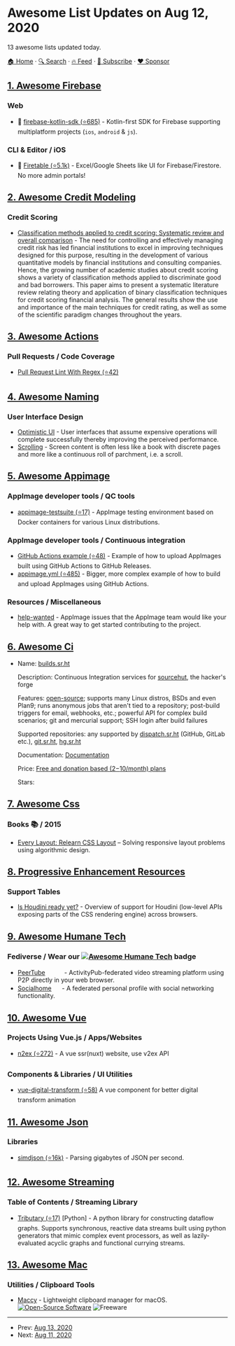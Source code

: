 # Awesome List Updates on Aug 12, 2020

13 awesome lists updated today.

[🏠 Home](/README.md) · [🔍 Search](https://www.trackawesomelist.com/search/) · [🔥 Feed](https://www.trackawesomelist.com/rss.xml) · [📮 Subscribe](https://trackawesomelist.us17.list-manage.com/subscribe?u=d2f0117aa829c83a63ec63c2f&id=36a103854c) · [❤️  Sponsor](https://github.com/sponsors/theowenyoung)



## [1. Awesome Firebase](/content/jthegedus/awesome-firebase/README.md)

### Web

*   🔌 [firebase-kotlin-sdk (⭐685)](https://github.com/GitLiveApp/firebase-kotlin-sdk/) - Kotlin-first SDK for Firebase supporting multiplatform projects (`ios`, `android` & `js`).

### CLI & Editor / iOS

*   🔧 [Firetable (⭐5.1k)](https://github.com/AntlerVC/firetable) - Excel/Google Sheets like UI for Firebase/Firestore. No more admin portals!

## [2. Awesome Credit Modeling](/content/mourarthur/awesome-credit-modeling/README.md)

### Credit Scoring

*   [Classification methods applied to credit scoring: Systematic review and overall comparison](https://www.sciencedirect.com/science/article/abs/pii/S1876735416300101) - The need for controlling and effectively managing credit risk has led financial institutions to excel in improving techniques designed for this purpose, resulting in the development of various quantitative models by financial institutions and consulting companies. Hence, the growing number of academic studies about credit scoring shows a variety of classification methods applied to discriminate good and bad borrowers. This paper aims to present a systematic literature review relating theory and application of binary classification techniques for credit scoring financial analysis. The general results show the use and importance of the main techniques for credit rating, as well as some of the scientific paradigm changes throughout the years.

## [3. Awesome Actions](/content/sdras/awesome-actions/README.md)

### Pull Requests / Code Coverage

*   [Pull Request Lint With Regex (⭐42)](https://github.com/MorrisonCole/pr-lint-action)

## [4. Awesome Naming](/content/gruhn/awesome-naming/README.md)

### User Interface Design

*   [Optimistic UI](https://uxplanet.org/optimistic-1000-34d9eefe4c05) - User interfaces that assume expensive operations will complete successfully thereby improving the perceived performance.
*   [Scrolling](https://en.wikipedia.org/wiki/Scrolling) - Screen content is often less like a book with discrete pages and more like a continuous roll of parchment, i.e. a scroll.

## [5. Awesome Appimage](/content/AppImageCommunity/awesome-appimage/README.md)

### AppImage developer tools / QC tools

*   [appimage-testsuite (⭐17)](https://github.com/aferrero2707/appimage-testsuite) - AppImage testing environment based on Docker containers for various Linux distributions.

### AppImage developer tools / Continuous integration

*   [GitHub Actions example (⭐48)](https://github.com/probonopd/Zoom.AppImage/blob/master/.github/workflows/main.yml) - Example of how to upload AppImages built using GitHub Actions to GitHub Releases.
*   [appimage.yml (⭐485)](https://github.com/iotang/Project_LemonLime/blob/master/.github/workflows/appimage.yml) - Bigger, more complex example of how to build and upload AppImages using GitHub Actions.

### Resources / Miscellaneous

*   [help-wanted](https://github.com/search?q=user%3Aappimage+label%3Ahelp-wanted+state%3Aopen\&type=Issues) - AppImage issues that the AppImage team would like your help with. A great way to get started contributing to the project.

## [6. Awesome Ci](/content/ligurio/awesome-ci/README.md)

- Name: [builds.sr.ht](https://builds.sr.ht)

  Description: Continuous Integration services for [sourcehut](https://sourcehut.org), the hacker's forge

  Features: [open-source](https://git.sr.ht/~sircmpwn/builds.sr.ht); supports many Linux distros, BSDs and even Plan9; runs anonymous jobs that aren't tied to a repository; post-build triggers for email, webhooks, etc.; powerful API for complex build scenarios; git and mercurial support; SSH login after build failures

  Supported repositories: any supported by [dispatch.sr.ht](https://dispatch.sr.ht) (GitHub, GitLab etc.), [git.sr.ht](https://git.sr.ht), [hg.sr.ht](https://hg.sr.ht)

  Documentation: [Documentation](https://man.sr.ht/builds.sr.ht)

  Price: [Free and donation based ($2-$10/month) plans](https://man.sr.ht/billing-faq.md)

  Stars: 



## [7. Awesome Css](/content/awesome-css-group/awesome-css/README.md)

### Books :books: / 2015

*   [Every Layout: Relearn CSS Layout](https://every-layout.dev/) – Solving responsive layout problems using algorithmic design.

## [8. Progressive Enhancement Resources](/content/jbmoelker/progressive-enhancement-resources/README.md)

### Support Tables

*   [Is Houdini ready yet?](https://ishoudinireadyyet.com/) - Overview of support for Houdini (low-level APIs exposing parts of the CSS rendering engine) across browsers.

## [9. Awesome Humane Tech](/content/humanetech-community/awesome-humane-tech/README.md)

### Fediverse / Wear our   [![Awesome Humane Tech](https://raw.githubusercontent.com/humanetech-community/awesome-humane-tech/main/humane-tech-badge.svg?sanitize=true)](https://github.com/humanetech-community/awesome-humane-tech)   badge

*   [PeerTube](https://joinpeertube.org/en) [<img src="https://raw.githubusercontent.com/humanetech-community/awesome-humane-tech/main/logo/github.svg?sanitize=true" width="16"/>](https://github.com/Chocobozzz/PeerTube) [<img src="https://raw.githubusercontent.com/humanetech-community/awesome-humane-tech/main/logo/gitlab.svg?sanitize=true" width="16"/>](https://framagit.org/framasoft/peertube/PeerTube) - ActivityPub-federated video streaming platform using P2P directly in your web browser.
*   [Socialhome](https://socialhome.network/) [<img src="https://raw.githubusercontent.com/humanetech-community/awesome-humane-tech/main/logo/gitlab.svg?sanitize=true" width="16"/>](https://git.feneas.org/socialhome/socialhome) - A federated personal profile with social networking functionality.

## [10. Awesome Vue](/content/vuejs/awesome-vue/README.md)

### Projects Using Vue.js / Apps/Websites

*   [n2ex (⭐272)](https://github.com/OrangeXC/n2ex) - A vue ssr(nuxt) website, use v2ex API

### Components & Libraries / UI Utilities

*   [vue-digital-transform (⭐58)](https://github.com/DakerHub/vue-digital-transform) A vue component for better digital transform animation

## [11. Awesome Json](/content/burningtree/awesome-json/README.md)

### Libraries

*   [simdjson (⭐16k)](https://github.com/simdjson/simdjson) - Parsing gigabytes of JSON per second.

## [12. Awesome Streaming](/content/manuzhang/awesome-streaming/README.md)

### Table of Contents / Streaming Library

*   [Tributary (⭐17)](https://github.com/timkpaine/tributary) \[Python] - A python library for constructing dataflow graphs. Supports synchronous, reactive data streams built using python generators that mimic complex event processors, as well as lazily-evaluated acyclic graphs and functional currying streams.

## [13. Awesome Mac](/content/jaywcjlove/awesome-mac/README.md)

### Utilities / Clipboard Tools

*   [Maccy](https://maccy.app/) - Lightweight clipboard manager for macOS. [![Open-Source Software](https://jaywcjlove.github.io/sb/ico/min-oss.svg "Open Source Software")](https://github.com/p0deje/Maccy) ![Freeware](https://jaywcjlove.github.io/sb/ico/min-free.svg "Freeware")

---

- Prev: [Aug 13, 2020](/content/2020/08/13/README.md)
- Next: [Aug 11, 2020](/content/2020/08/11/README.md)